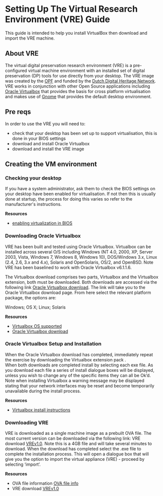 # Setting Up The Virtual Research Environment (VRE) Guide
This guide is intended to help you install VirtualBox then download and import the VRE machine.

## About VRE
The virtual digital preservation research environment (VRE) is a pre-configured virtual machine environment with an installed set of digital preservation (DP) tools for use directly from your desktop. The VRE image was created by the [OPF](https://openpreservation.org/) and funded by the [Dutch Digital Heritage Network](https://www.netwerkdigitaalerfgoed.nl/en/). VRE works in conjunction with other Open Source applications including [Oracle Virtualbox](https://www.virtualbox.org/manual) that provides the basis for cross platform virtualisation and makes use of [Gnome](https://www.gnome.org/gnome-3/) that provides the default desktop environment.

## Pre reqs
In order to use the VRE you will need to:
* check that your desktop has been set up to support virtualisation, this is done in your BIOS settings
* download and install Oracle Virtualbox
* download and install the VRE image

## Creating the VM environment

### Checking your desktop
If you have a system administrator, ask them to check the BIOS settings on your desktop have been enabled for virtualisation. If not then this is usually done at startup, the process for doing this varies so refer to the manufacturer's instructions.

**Resources**
- [enabling virtualization in BIOS](https://bce.berkeley.edu/enabling-virtualization-in-your-pc-bios.html)


### Downloading Oracle Virtualbox
VRE has been built and tested using Oracle Virtualbox.   Virtualbox can be installed across several O/S including Windows (NT 4.0, 2000, XP, Server 2003, Vista, Windows 7, Windows 8, Windows 10), DOS/Windows 3.x, Linux (2.4, 2.6, 3.x and 4.x), Solaris and OpenSolaris, OS/2, and OpenBSD. Note VRE has been baselined to work with Oracle  Virtualbox v6.1.1.6.

The Virtualbox download comprises two parts, Virtualbox and the Virtualbox extension, both must be downloaded. Both downloads are accessed via the following link [Oracle Virtualbox download](https://www.virtualbox.org/wiki/Downloads). The link will take you to the Oracle Virtualbox download page. From here select the relevant platform package, the options are:

Windows; OS X; Linux; Solaris

**Resources**
* [Virtualbox OS supported](https://www.virtualbox.org/manual/ch01.html#hostossupport)
* [Oracle Virtualbox download](https://www.virtualbox.org/wiki/Downloads)  

### Oracle Virtualbox Setup and Installation
When the Oracle Virtualbox download has completed, immediately repeat the exercise by downloading the Virtualbox extension pack .  
When both downloads are completed install by selecting each exe file. As you download each file a series of install dialogue boxes will be displayed, unless you wish to change any of the specific items they can all be Ok’d. Note when installing Virtualbox a warning message may be displayed stating that your network interfaces may be reset and become temporarily unavailable during the install process.

**Resources**
* [Virtualbox install instructions](https://www.virtualbox.org/manual/ch01.html#intro-installing)

### Downloading VRE
VRE is downloaded as a single machine image as a prebuilt OVA file. The most current version can be downloaded via the following link: VRE download [VREv1.0](https://ddhn.openpreservation.org/ddhn-rc.ova). Note this is a 4GB file and will take several minutes to download. When the download has completed select the .exe file to complete the installation process. This will open a dialogue box that will give you the option to import the virtual appliance (VRE) - proceed by selecting ‘import’.

**Resources**
* OVA file information [OVA file info](https://www.virtualbox.org/manual/ch01.html#ovf-about)
* VRE download [VREv1.0](https://ddhn.openpreservation.org/ddhn-rc.ova)
